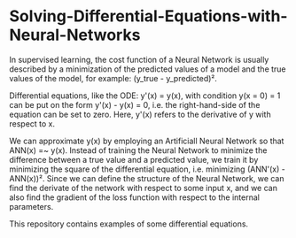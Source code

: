 # Solving-Differential-Equations-with-Neural-Networks

In supervised learning, the cost function of a Neural Network is usually described by a minimization of the predicted values of a model and the true values of the model, for example: (y_true - y_predicted)². 

Differential equations, like the ODE: y'(x) = y(x), with condition y(x = 0) = 1 can be put on the form y'(x) - y(x) = 0, i.e. the right-hand-side of the equation can be set to zero. Here, y'(x) refers to the derivative of y with respect to x. 

We can approximate y(x) by employing an Artificiall Neural Network so that ANN(x) =~ y(x). Instead of training the Neural Network to minimize the difference between a true value and a predicted value, we train it by minimizing the square of the differential equation, i.e. minimizing (ANN'(x) - ANN(x))². Since we can define the structure of the Neural Network, we can find the derivate of the network with respect to some input x, and we can also find the gradient of the loss function with respect to the internal parameters. 

This repository contains examples of some differential equations.
